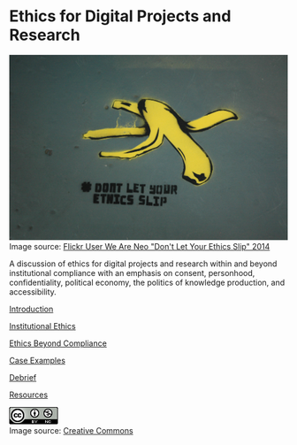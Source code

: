 
# Ethics for Digital Projects and Research 

![A picture of banana and the text don't let your ethics slip](banana.jpeg)
Image source: [Flickr User We Are Neo "Don't Let Your Ethics Slip" 2014](https://www.flickr.com/photos/neocommunications/12947713033)

A discussion of ethics for digital projects and research within and beyond institutional compliance with an emphasis on consent, personhood, confidentiality, political economy, the politics of knowledge production, and accessibility. 

[Introduction](introduction.md)  

[Institutional Ethics](institutional.md)

[Ethics Beyond Compliance](beyond.md)

[Case Examples](cases.md)

[Debrief](debrief.md)  

[Resources](resources.md)

![creative commons logo followed by cc symbols for attribution and non-commercial](cc2.png)  
Image source: [Creative Commons](https://creativecommons.org/choose/)